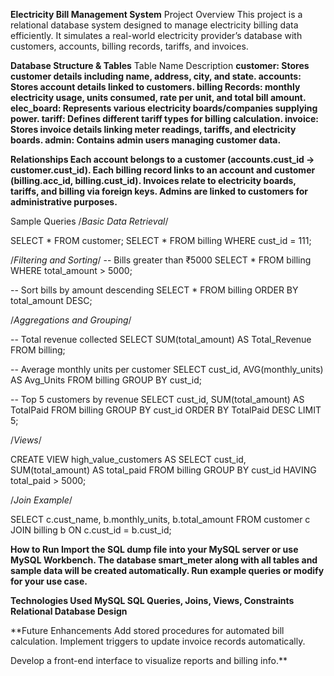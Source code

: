 **Electricity Bill Management System**
Project Overview
This project is a relational database system designed to manage electricity billing data efficiently. It simulates a real-world electricity provider’s database with customers, accounts, billing records, tariffs, and invoices.

**Database Structure & Tables**
Table Name	Description
**customer:	Stores customer details including name, address, city, and state.
accounts:	Stores account details linked to customers.
billing	Records: monthly electricity usage, units consumed, rate per unit, and total bill amount.
elec_board:	Represents various electricity boards/companies supplying power.
tariff:	Defines different tariff types for billing calculation.
invoice:	Stores invoice details linking meter readings, tariffs, and electricity boards.
admin:	Contains admin users managing customer data.**

**Relationships
Each account belongs to a customer (accounts.cust_id → customer.cust_id).
Each billing record links to an account and customer (billing.acc_id, billing.cust_id).
Invoices relate to electricity boards, tariffs, and billing via foreign keys.
Admins are linked to customers for administrative purposes.**

Sample Queries
/*Basic Data Retrieval*/

SELECT * FROM customer;
SELECT * FROM billing WHERE cust_id = 111;

/*Filtering and Sorting*/
-- Bills greater than ₹5000
SELECT * FROM billing WHERE total_amount > 5000;

-- Sort bills by amount descending
SELECT * FROM billing ORDER BY total_amount DESC;

/*Aggregations and Grouping*/

-- Total revenue collected
SELECT SUM(total_amount) AS Total_Revenue FROM billing;

-- Average monthly units per customer
SELECT cust_id, AVG(monthly_units) AS Avg_Units FROM billing GROUP BY cust_id;

-- Top 5 customers by revenue
SELECT cust_id, SUM(total_amount) AS TotalPaid
FROM billing
GROUP BY cust_id
ORDER BY TotalPaid DESC
LIMIT 5;

/*Views*/

CREATE VIEW high_value_customers AS
SELECT cust_id, SUM(total_amount) AS total_paid
FROM billing
GROUP BY cust_id
HAVING total_paid > 5000;

/*Join Example*/

SELECT c.cust_name, b.monthly_units, b.total_amount
FROM customer c
JOIN billing b ON c.cust_id = b.cust_id;



**How to Run
Import the SQL dump file into your MySQL server or use MySQL Workbench.
The database smart_meter along with all tables and sample data will be created automatically.
Run example queries or modify for your use case.**

**Technologies Used
MySQL
SQL Queries, Joins, Views, Constraints
Relational Database Design**

**Future Enhancements
Add stored procedures for automated bill calculation.
Implement triggers to update invoice records automatically.

Develop a front-end interface to visualize reports and billing info.**

